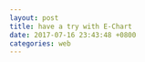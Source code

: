 ```yaml
---
layout: post
title: have a try with E-Chart
date: 2017-07-16 23:43:48 +0800
categories: web
---
```



<div id="main" style="width: 100%; min-height: 400px"></div>
<script type="text/javascript">
// 基于准备好的dom，初始化echarts实例
var myChart = echarts.init(document.getElementById('main'));

function updateChart() {
$.getJSON('https://dev.genghuiluo.cn/feed/weibo/realtimehot.json', function(data){


		var xdata = [];
		var ydata = [];

		$.each( data, function( key, val ) {
			xdata.push(val.key_text);	
			ydata.push(val.point);	
        });

  	        var option = {
            title: {
                text: '微博实时 top10 关键字(最近一周)'
            },
            tooltip: {},
            legend: {
                data:['热度']
            },
            xAxis: {
                data: xdata,
				axisLine:{  
                    lineStyle:{  
                        color:'yellow',  
                        width:2  
                    }  
                },
				axisLabel: {
				     interval: 0, //横轴信息全部显示
				     rotate: 60,//60度角倾斜显示
				  formatter:function(val){
				     return val.split("").join("\n"); //横轴信息文字竖直显示
				    } 
                }
            },
            yAxis: {
            	axisLine:{  
                    lineStyle:{  
                        color:'yellow',  
                        width:2  
                    }  
                }
            },
            series: [{
                name: '热度',
                type: 'bar',
                data: ydata,
            }]
        };
  
	myChart.setOption(option);

	})
}

$(document).ready(function() {
    updateChart();
});

var refresh=window.setInterval(function(){
  // call your function here
    updateChart();	
},300000);        

</script>
